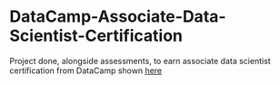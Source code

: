 # DataCamp-Associate-Data-Scientist-Certification
 Project done, alongside assessments, to earn associate data scientist certification from DataCamp shown [here](https://www.datacamp.com/certificate/DSA0011063856883)
